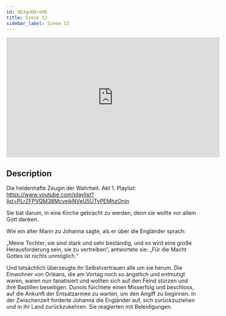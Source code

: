 ```yaml
---
id: HDJgnDDreHE
title: Szene 12
sidebar_label: Szene 12
---
```


<iframe
  width="560"
  height="315"
  src="https://www.youtube.com/embed/HDJgnDDreHE"
  title="YouTube video player"
  frameborder="0"
  allow="accelerometer; autoplay; clipboard-write; encrypted-media; gyroscope; picture-in-picture; web-share"
  referrerpolicy="strict-origin-when-cross-origin"
  allowfullscreen
></iframe>

## Description

Die heldenhafte Zeugin der Wahrheit. Akt 1. 
Playlist: https://www.youtube.com/playlist?list=PLrZFPVQM38McvejkNVeU5UTyPEMhzOnjn 

Sie bat darum, in eine Kirche gebracht zu werden, denn sie wollte vor allem Gott danken.

Wie ein alter Mann zu Johanna sagte, als er über die Engländer sprach:

„Meine Tochter, sie sind stark und sehr beständig, und es wird eine große Herausforderung sein, sie zu vertreiben“, antwortete sie: „Für die Macht Gottes ist nichts unmöglich.“

Und tatsächlich überzeugte ihr Selbstvertrauen alle um sie herum. Die Einwohner von Orléans, die am Vortag noch so ängstlich und entmutigt waren, waren nun fanatisiert und wollten sich auf den Feind stürzen und ihre Bastillen beseitigen. Dunois fürchtete einen Misserfolg und beschloss, auf die Ankunft der Entsatzarmee zu warten, um den Angiff zu beginnen. In der Zwischenzeit forderte Johanna die Engländer auf, sich zurückzuziehen und in ihr Land zurückzukehren. Sie reagierten mit Beleidigungen.
